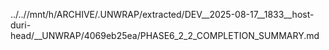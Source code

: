 ../..//mnt/h/ARCHIVE/.UNWRAP/extracted/DEV__2025-08-17__1833__host-duri-head/__UNWRAP/4069eb25ea/PHASE6_2_2_COMPLETION_SUMMARY.md